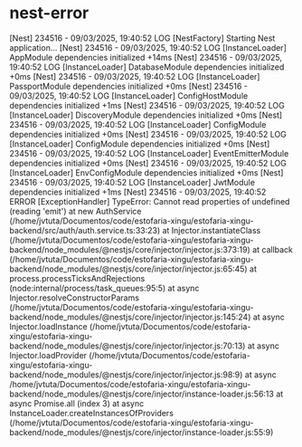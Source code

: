 # nest-error


[Nest] 234516  - 09/03/2025, 19:40:52     LOG [NestFactory] Starting Nest application...
[Nest] 234516  - 09/03/2025, 19:40:52     LOG [InstanceLoader] AppModule dependencies initialized +14ms
[Nest] 234516  - 09/03/2025, 19:40:52     LOG [InstanceLoader] DatabaseModule dependencies initialized +0ms
[Nest] 234516  - 09/03/2025, 19:40:52     LOG [InstanceLoader] PassportModule dependencies initialized +0ms
[Nest] 234516  - 09/03/2025, 19:40:52     LOG [InstanceLoader] ConfigHostModule dependencies initialized +1ms
[Nest] 234516  - 09/03/2025, 19:40:52     LOG [InstanceLoader] DiscoveryModule dependencies initialized +0ms
[Nest] 234516  - 09/03/2025, 19:40:52     LOG [InstanceLoader] ConfigModule dependencies initialized +0ms
[Nest] 234516  - 09/03/2025, 19:40:52     LOG [InstanceLoader] ConfigModule dependencies initialized +0ms
[Nest] 234516  - 09/03/2025, 19:40:52     LOG [InstanceLoader] EventEmitterModule dependencies initialized +0ms
[Nest] 234516  - 09/03/2025, 19:40:52     LOG [InstanceLoader] EnvConfigModule dependencies initialized +0ms
[Nest] 234516  - 09/03/2025, 19:40:52     LOG [InstanceLoader] JwtModule dependencies initialized +1ms
[Nest] 234516  - 09/03/2025, 19:40:52   ERROR [ExceptionHandler] TypeError: Cannot read properties of undefined (reading 'emit')
    at new AuthService (/home/jvtuta/Documentos/code/estofaria-xingu/estofaria-xingu-backend/src/auth/auth.service.ts:33:23)
    at Injector.instantiateClass (/home/jvtuta/Documentos/code/estofaria-xingu/estofaria-xingu-backend/node_modules/@nestjs/core/injector/injector.js:373:19)
    at callback (/home/jvtuta/Documentos/code/estofaria-xingu/estofaria-xingu-backend/node_modules/@nestjs/core/injector/injector.js:65:45)
    at process.processTicksAndRejections (node:internal/process/task_queues:95:5)
    at async Injector.resolveConstructorParams (/home/jvtuta/Documentos/code/estofaria-xingu/estofaria-xingu-backend/node_modules/@nestjs/core/injector/injector.js:145:24)
    at async Injector.loadInstance (/home/jvtuta/Documentos/code/estofaria-xingu/estofaria-xingu-backend/node_modules/@nestjs/core/injector/injector.js:70:13)
    at async Injector.loadProvider (/home/jvtuta/Documentos/code/estofaria-xingu/estofaria-xingu-backend/node_modules/@nestjs/core/injector/injector.js:98:9)
    at async /home/jvtuta/Documentos/code/estofaria-xingu/estofaria-xingu-backend/node_modules/@nestjs/core/injector/instance-loader.js:56:13
    at async Promise.all (index 3)
    at async InstanceLoader.createInstancesOfProviders (/home/jvtuta/Documentos/code/estofaria-xingu/estofaria-xingu-backend/node_modules/@nestjs/core/injector/instance-loader.js:55:9)